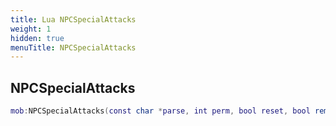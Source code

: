 ```yaml
---
title: Lua NPCSpecialAttacks
weight: 1
hidden: true
menuTitle: NPCSpecialAttacks
---
```

## NPCSpecialAttacks
```lua
mob:NPCSpecialAttacks(const char *parse, int perm, bool reset, bool remove); -- void
```
